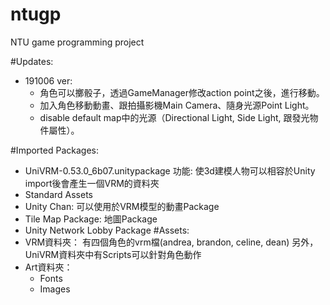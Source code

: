 # ntugp
NTU game programming project

#Updates:
- 191006 ver:
  - 角色可以擲骰子，透過GameManager修改action point之後，進行移動。
  - 加入角色移動動畫、跟拍攝影機Main Camera、隨身光源Point Light。
  - disable default map中的光源（Directional Light, Side Light, 跟發光物件屬性）。
 
#Imported Packages: 
- UniVRM-0.53.0_6b07.unitypackage
  功能: 使3d建模人物可以相容於Unity
  import後會產生一個VRM的資料夾
- Standard Assets
- Unity Chan: 可以使用於VRM模型的動畫Package
- Tile Map Package: 地圖Package
- Unity Network Lobby Package
#Assets:
- VRM資料夾：
  有四個角色的vrm檔(andrea, brandon, celine, dean)
  另外，UniVRM資料夾中有Scripts可以針對角色動作
- Art資料夾：
  - Fonts
  - Images
